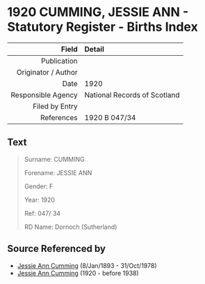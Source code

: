 ﻿---
layout: page
permalink: /sources/s82693220
---

# 1920 CUMMING, JESSIE ANN - Statutory Register - Births Index

Field | Detail
---:|:---
Publication | 
Originator / Author | 
Date | 1920
Responsible Agency | National Records of Scotland
Filed by Entry | 
References | 1920 B 047/34

## Text

> Surname: CUMMING
>
> Forename: JESSIE ANN
>
> Gender: F
>
> Year: 1920
>
> Ref: 047/ 34
>
> RD Name: Dornoch (Sutherland)
>

## Source Referenced by

* [Jessie Ann Cumming](../people/@66222886@-jessie-ann-cumming-b1893-1-8-d1978-10-31.md) (8/Jan/1893 - 31/Oct/1978)
* [Jessie Ann Cumming](../people/@65743680@-jessie-ann-cumming-b1920-d1938.md) (1920 - before 1938)
